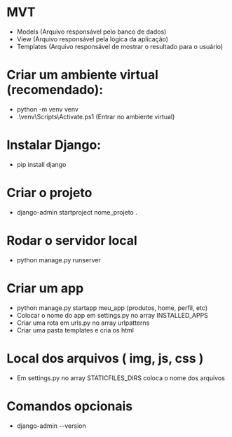 # MVT
  - Models (Arquivo responsável pelo banco de dados)
  - View (Arquivo responsável pela lógica da aplicação)
  - Templates (Arquivo responsável de mostrar o resultado para o usuário)

# Criar um ambiente virtual (recomendado):
 - python -m venv venv
 - .\venv\Scripts\Activate.ps1 (Entrar no ambiente virtual)

# Instalar Django:
 - pip install django

# Criar o projeto
 - django-admin startproject nome_projeto .

# Rodar o servidor local
 - python manage.py runserver

# Criar um app
 - python manage.py startapp meu_app (produtos, home, perfil, etc)
  - Colocar o nome do app em settings.py no array INSTALLED_APPS
  - Criar uma rota em urls.py no array urlpatterns
  - Criar uma pasta templates e cria os html

# Local dos arquivos ( img, js, css )
  - Em settings.py no array STATICFILES_DIRS coloca o nome dos arquivos

# Comandos opcionais
 - django-admin --version
